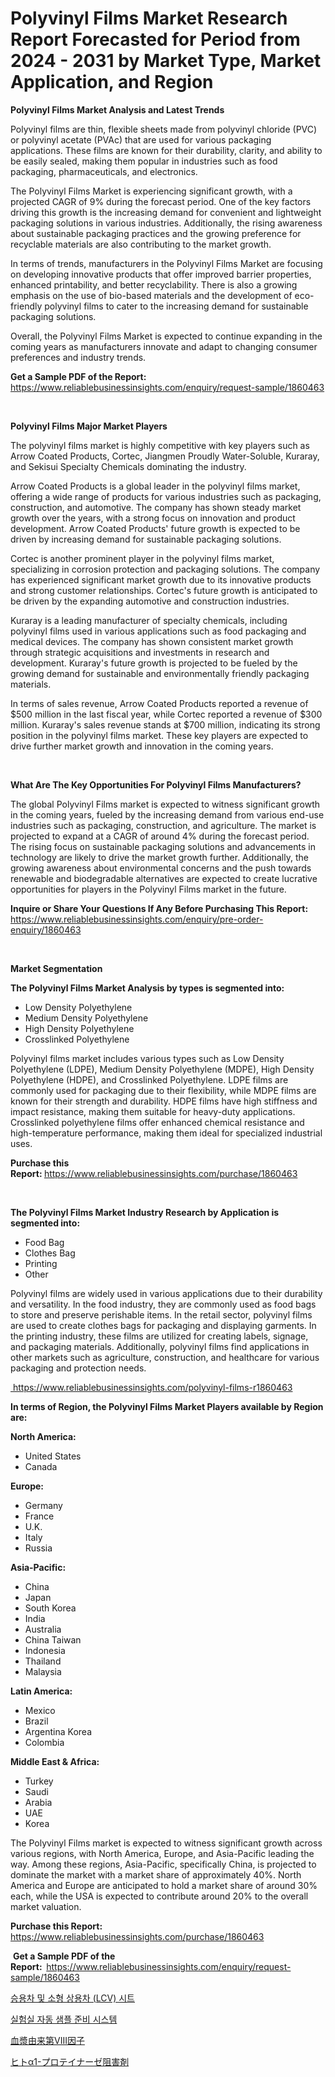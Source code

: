 <p><h1>Polyvinyl Films Market Research Report Forecasted for Period from 2024 -  2031 by Market Type, Market Application, and Region</h1></p><p><strong>Polyvinyl Films Market Analysis and Latest Trends</strong></p>
<p><p>Polyvinyl films are thin, flexible sheets made from polyvinyl chloride (PVC) or polyvinyl acetate (PVAc) that are used for various packaging applications. These films are known for their durability, clarity, and ability to be easily sealed, making them popular in industries such as food packaging, pharmaceuticals, and electronics.</p><p>The Polyvinyl Films Market is experiencing significant growth, with a projected CAGR of 9% during the forecast period. One of the key factors driving this growth is the increasing demand for convenient and lightweight packaging solutions in various industries. Additionally, the rising awareness about sustainable packaging practices and the growing preference for recyclable materials are also contributing to the market growth.</p><p>In terms of trends, manufacturers in the Polyvinyl Films Market are focusing on developing innovative products that offer improved barrier properties, enhanced printability, and better recyclability. There is also a growing emphasis on the use of bio-based materials and the development of eco-friendly polyvinyl films to cater to the increasing demand for sustainable packaging solutions.</p><p>Overall, the Polyvinyl Films Market is expected to continue expanding in the coming years as manufacturers innovate and adapt to changing consumer preferences and industry trends.</p></p>
<p><strong>Get a Sample PDF of the Report:&nbsp;</strong> <a href="https://www.reliablebusinessinsights.com/enquiry/request-sample/1860463">https://www.reliablebusinessinsights.com/enquiry/request-sample/1860463</a></p>
<p>&nbsp;</p>
<p><strong>Polyvinyl Films Major Market Players</strong></p>
<p><p>The polyvinyl films market is highly competitive with key players such as Arrow Coated Products, Cortec, Jiangmen Proudly Water-Soluble, Kuraray, and Sekisui Specialty Chemicals dominating the industry. </p><p>Arrow Coated Products is a global leader in the polyvinyl films market, offering a wide range of products for various industries such as packaging, construction, and automotive. The company has shown steady market growth over the years, with a strong focus on innovation and product development. Arrow Coated Products' future growth is expected to be driven by increasing demand for sustainable packaging solutions.</p><p>Cortec is another prominent player in the polyvinyl films market, specializing in corrosion protection and packaging solutions. The company has experienced significant market growth due to its innovative products and strong customer relationships. Cortec's future growth is anticipated to be driven by the expanding automotive and construction industries.</p><p>Kuraray is a leading manufacturer of specialty chemicals, including polyvinyl films used in various applications such as food packaging and medical devices. The company has shown consistent market growth through strategic acquisitions and investments in research and development. Kuraray's future growth is projected to be fueled by the growing demand for sustainable and environmentally friendly packaging materials.</p><p>In terms of sales revenue, Arrow Coated Products reported a revenue of $500 million in the last fiscal year, while Cortec reported a revenue of $300 million. Kuraray's sales revenue stands at $700 million, indicating its strong position in the polyvinyl films market. These key players are expected to drive further market growth and innovation in the coming years.</p></p>
<p>&nbsp;</p>
<p><strong>What Are The Key Opportunities For Polyvinyl Films Manufacturers?</strong></p>
<p><p>The global Polyvinyl Films market is expected to witness significant growth in the coming years, fueled by the increasing demand from various end-use industries such as packaging, construction, and agriculture. The market is projected to expand at a CAGR of around 4% during the forecast period. The rising focus on sustainable packaging solutions and advancements in technology are likely to drive the market growth further. Additionally, the growing awareness about environmental concerns and the push towards renewable and biodegradable alternatives are expected to create lucrative opportunities for players in the Polyvinyl Films market in the future.</p></p>
<p><strong>Inquire or Share Your Questions If Any Before Purchasing This Report:</strong> <a href="https://www.reliablebusinessinsights.com/enquiry/pre-order-enquiry/1860463">https://www.reliablebusinessinsights.com/enquiry/pre-order-enquiry/1860463</a></p>
<p>&nbsp;</p>
<p><strong>Market Segmentation</strong></p>
<p><strong>The Polyvinyl Films Market Analysis by types is segmented into:</strong></p>
<p><ul><li>Low Density Polyethylene</li><li>Medium Density Polyethylene</li><li>High Density Polyethylene</li><li>Crosslinked Polyethylene</li></ul></p>
<p><p>Polyvinyl films market includes various types such as Low Density Polyethylene (LDPE), Medium Density Polyethylene (MDPE), High Density Polyethylene (HDPE), and Crosslinked Polyethylene. LDPE films are commonly used for packaging due to their flexibility, while MDPE films are known for their strength and durability. HDPE films have high stiffness and impact resistance, making them suitable for heavy-duty applications. Crosslinked polyethylene films offer enhanced chemical resistance and high-temperature performance, making them ideal for specialized industrial uses.</p></p>
<p><strong>Purchase this Report:&nbsp;</strong><a href="https://www.reliablebusinessinsights.com/purchase/1860463">https://www.reliablebusinessinsights.com/purchase/1860463</a></p>
<p>&nbsp;</p>
<p><strong>The Polyvinyl Films Market Industry Research by Application is segmented into:</strong></p>
<p><ul><li>Food Bag</li><li>Clothes Bag</li><li>Printing</li><li>Other</li></ul></p>
<p><p>Polyvinyl films are widely used in various applications due to their durability and versatility. In the food industry, they are commonly used as food bags to store and preserve perishable items. In the retail sector, polyvinyl films are used to create clothes bags for packaging and displaying garments. In the printing industry, these films are utilized for creating labels, signage, and packaging materials. Additionally, polyvinyl films find applications in other markets such as agriculture, construction, and healthcare for various packaging and protection needs.</p></p>
<p><a href="https://www.reliablebusinessinsights.com/polyvinyl-films-r1860463">&nbsp;https://www.reliablebusinessinsights.com/polyvinyl-films-r1860463</a></p>
<p><strong>In terms of Region, the Polyvinyl Films Market Players available by Region are:</strong></p>
<p>
    <p> <strong> North America: </strong>
        <ul>
            <li>United States</li>
            <li>Canada</li>
        </ul>
        </p> 
    <p> <strong> Europe: </strong>
        <ul>
            <li>Germany</li>
            <li>France</li>
            <li>U.K.</li>
            <li>Italy</li>
            <li>Russia</li>
        </ul>
        </p> 
    <p> <strong> Asia-Pacific: </strong>
        <ul>
            <li>China</li>
            <li>Japan</li>
            <li>South Korea</li>
            <li>India</li>
            <li>Australia</li>
            <li>China Taiwan</li>
            <li>Indonesia</li>
            <li>Thailand</li>
            <li>Malaysia</li>
        </ul>
        </p> 
    <p> <strong> Latin America: </strong>
        <ul>
            <li>Mexico</li>
            <li>Brazil</li>
            <li>Argentina Korea</li>
            <li>Colombia</li>
        </ul>
        </p> 
    <p> <strong> Middle East & Africa: </strong>
        <ul>
            <li>Turkey</li>
            <li>Saudi</li>
            <li>Arabia</li>
            <li>UAE</li>
            <li>Korea</li>
        </ul>
    </p>
    </p>
<p><p>The Polyvinyl Films market is expected to witness significant growth across various regions, with North America, Europe, and Asia-Pacific leading the way. Among these regions, Asia-Pacific, specifically China, is projected to dominate the market with a market share of approximately 40%. North America and Europe are anticipated to hold a market share of around 30% each, while the USA is expected to contribute around 20% to the overall market valuation.</p></p>
<p><strong>Purchase this Report: </strong><a href="https://www.reliablebusinessinsights.com/purchase/1860463">https://www.reliablebusinessinsights.com/purchase/1860463</a></p>
<p>&nbsp;<strong>Get a Sample PDF of the Report:&nbsp;&nbsp;</strong><a href="https://www.reliablebusinessinsights.com/enquiry/request-sample/1860463">https://www.reliablebusinessinsights.com/enquiry/request-sample/1860463</a></p>
<p><strong></strong></p>
<p><p><a href="https://medium.com/@wardpollich2022/%EC%8A%B9%EC%9A%A9-%EC%9E%90%EB%8F%99%EC%B0%A8-%EB%B0%8F-%EA%B2%BD%EC%B0%A8%EC%9A%A9-%EC%A2%8C%EC%84%9D-%EC%8B%9C%EC%9E%A5-%EC%A1%B0%EC%82%AC-%EB%B3%B4%EA%B3%A0%EC%84%9C%EB%8A%94-13-cagr-%EC%98%88%EC%B8%A1%EB%90%9C-2024%EB%85%84%EB%B6%80%ED%84%B0-2031%EB%85%84%EA%B9%8C%EC%A7%80%EC%9D%98-%EC%8B%9C%EC%9E%A5-%EA%B7%9C%EB%AA%A8-%EC%A0%90%EC%9C%A0%EC%9C%A8-%EB%B0%8F-%EC%84%B1%EC%9E%A5%EB%A5%A0%EC%97%90-%EB%8C%80%ED%95%9C-%EB%B6%84%EC%84%9D%EC%9D%84-%ED%8F%AC%ED%95%A8%ED%95%A9%EB%8B%88%EB%8B%A4-e1dc57a8ddfe">승용차 및 소형 상용차 (LCV) 시트</a></p><p><a href="https://medium.com/@wardpollich2022/2024%EB%85%84%EB%B6%80%ED%84%B0-2031%EB%85%84%EA%B9%8C%EC%A7%80%EC%9D%98-%EA%B8%B0%EA%B0%84%EC%9D%84-%EC%98%88%EC%83%81%ED%95%98%EC%97%AC-%EC%97%B0%EA%B5%AC%EC%8B%A4-%EC%9E%90%EB%8F%99-%EC%83%98%ED%94%8C-%EC%A4%80%EB%B9%84-%EC%8B%9C%EC%8A%A4%ED%85%9C-%EC%8B%9C%EC%9E%A5-%EC%97%AD%ED%95%99%EA%B3%BC-%EC%84%B1%EC%9E%A5-%EB%8F%99%EB%A0%A5%EC%9D%84-%EB%B6%84%EC%84%9D%ED%95%A9%EB%8B%88%EB%8B%A4-f903bd356ec8">실험실 자동 샘플 준비 시스템</a></p><p><a href="https://medium.com/@saigekulas/%E3%82%B0%E3%83%AD%E3%83%BC%E3%83%90%E3%83%AB%E3%83%97%E3%83%A9%E3%82%BA%E3%83%9E%E7%94%B1%E6%9D%A5%E3%83%95%E3%82%A1%E3%82%AF%E3%82%BF%E3%83%BCviii%E5%B8%82%E5%A0%B4%E3%81%AE%E5%8C%85%E6%8B%AC%E7%9A%84%E3%81%AA%E5%88%86%E6%9E%90-%E6%88%90%E9%95%B7%E5%8B%95%E5%90%91%E3%81%A8%E5%B8%82%E5%A0%B4%E4%BA%88%E6%B8%AC-2024%E5%B9%B4-2031%E5%B9%B4-a4f6996abc0f">血漿由来第VIII因子</a></p><p><a href="https://medium.com/@saigekulas/%E4%BA%BA%E9%96%93%E3%82%A2%E3%83%AB%E3%83%95%E3%82%A11-%E3%83%97%E3%83%AD%E3%83%86%E3%82%A2%E3%83%BC%E3%82%BC%E9%98%BB%E5%AE%B3%E5%89%A4%E5%B8%82%E5%A0%B4%E3%81%AE%E8%A6%8B%E9%80%9A%E3%81%97%E3%81%A8%E4%BA%88%E6%B8%AC-2024%E5%B9%B4%E3%81%8B%E3%82%892031%E5%B9%B4-cf7726d5b993">ヒトα1-プロテイナーゼ阻害剤</a></p></p>